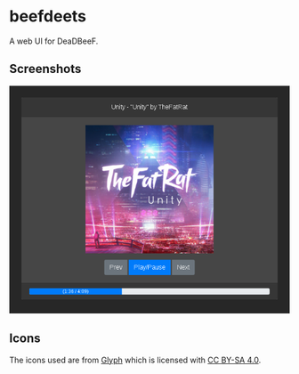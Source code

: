 beefdeets
====

A web UI for DeaDBeeF.

## Screenshots

![Screenshot](example/beefdeets.png?raw=true)

## Icons

The icons used are from [Glyph](http://glyph.smarticons.co) which is licensed
with [CC BY-SA 4.0](https://creativecommons.org/licenses/by-sa/4.0/).
